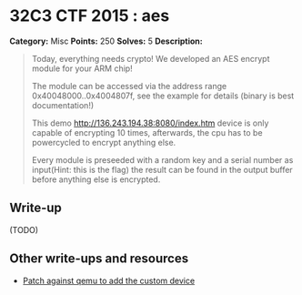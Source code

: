 # 32C3 CTF 2015 : aes

**Category:** Misc
**Points:** 250
**Solves:** 5
**Description:**

> Today, everything needs crypto! We developed an AES encrypt module for your ARM chip!
> 
> 
> The module can be accessed via the address range 0x40048000..0x4004807f, see the example for details (binary is best documentation!)
> 
> 
> This demo <http://136.243.194.38:8080/index.htm> device is only capable of encrypting 10 times, afterwards, the cpu has to be powercycled to encrypt anything else.
> 
> 
> Every module is preseeded with a random key and a serial number as input(Hint: this is the flag) the result can be found in the output buffer before anything else is encrypted.


## Write-up

(TODO)

## Other write-ups and resources

* [Patch against qemu to add the custom device](http://shells.aachen.ccc.de/~spq/0001-challenge-device-added-and-chip-which-has-this.patch.gz)
